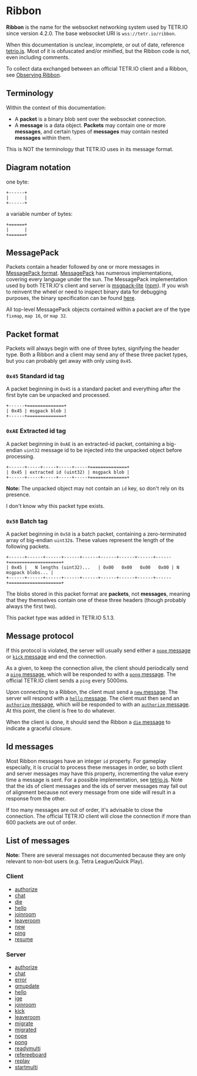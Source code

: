 # Ribbon

**Ribbon** is the name for the websocket networking system used by TETR.IO since version 4.2.0. The base websocket URI is `wss://tetr.io/ribbon`.

When this documentation is unclear, incomplete, or out of date, reference [tetrio.js](https://tetr.io/js/tetrio.js). Most of it is obfuscated and/or minified, but the Ribbon code is not, even including comments.

To collect data exchanged between an official TETR.IO client and a Ribbon, see [Observing Ribbon](Observing_Ribbon.md).

## Terminology

Within the context of this documentation:
* A **packet** is a binary blob sent over the websocket connection.
* A **message** is a data object. **Packets** may contain one or more **messages**, and certain types of **messages** may contain nested **messages** within them.

This is NOT the terminology that TETR.IO uses in its message format.

## Diagram notation

one byte:

```
+------+
|      |
+------+
```

a variable number of bytes:

```
+======+
|      |
+======+
```

## MessagePack

Packets contain a header followed by one or more messages in [MessagePack format](https://msgpack.org/). [MessagePack](https://msgpack.org/index.html#languages) has numerous implementations, covering every language under the sun. The MessagePack implementation used by both TETR.IO's client and server is [msgpack-lite](https://github.com/kawanet/msgpack-lite) ([npm](https://www.npmjs.com/package/msgpack-lite)). If you wish to reinvent the wheel or need to inspect binary data for debugging purposes, the binary specification can be found [here](https://github.com/msgpack/msgpack/blob/master/spec.md).

All top-level MessagePack objects contained within a packet are of the type `fixmap`, `map 16`, or `map 32`.

## Packet format

Packets will always begin with one of three bytes, signifying the header type. Both a Ribbon and a client may send any of these three packet types, but you can probably get away with only using `0x45`.

### `0x45` Standard id tag

A packet beginning in `0x45` is a standard packet and everything after the first byte can be unpacked and processed.

```
+------+==============+
| 0x45 | msgpack blob |
+------+==============+
```

### `0xAE` Extracted id tag

A packet beginning in `0xAE` is an extracted-id packet, containing a big-endian `uint32` message id to be injected into the unpacked object before processing.

```
+------+-----+-----+-----+-----+==============+
| 0x45 | extracted id (uint32) | msgpack blob |
+------+-----+-----+-----+-----+==============+
```

**Note:** The unpacked object may not contain an `id` key, so don't rely on its presence.

I don't know why this packet type exists.

### `0x58` Batch tag

A packet beginning in `0x58` is a batch packet, containing a zero-terminated array of big-endian `uint32`s. These values represent the length of the following packets.

```
+------+------+------+------+------+------+------+------+------+====================+
| 0x45 |   N lengths (uint32)...   | 0x00   0x00   0x00   0x00 | N msgpack blobs... |
+------+------+------+------+------+------+------+------+------+====================+
```

The blobs stored in this packet format are **packets**, not **messages**, meaning that they themselves contain one of these three headers (though probably always the first two).

This packet type was added in TETR.IO 5.1.3.

## Message protocol

If this protocol is violated, the server will usually send either a [`nope` message](Messages/server_nope.md) or [`kick` message](Messages/server_kick.md) and end the connection.

As a given, to keep the connection alive, the client should periodically send a [`ping` message](Messages/client_ping.md), which will be responded to with a [`pong` message](Messages/server_pong.md). The official TETR.IO client sends a `ping` every 5000ms.

Upon connecting to a Ribbon, the client must send a [`new` message](Messages/client_new.md). The server will respond with a [`hello` message](Messages/server_hello.md). The client must then send an [`authorize` message](Messages/client_authorize.md), which will be responded to with an [`authorize` message](Messages/server_authorize.md). At this point, the client is free to do whatever.

When the client is done, it should send the Ribbon a [`die` message](Messages/client_die.md) to indicate a graceful closure.

## Id messages

Most Ribbon messages have an integer `id` property. For gameplay especially, it is crucial to process these messages in order, so both client and server messages may have this property, incrementing the value every time a message is sent. For a possible implementation, see [tetrio.js](https://tetr.io/js/tetrio.js). Note that the ids of client messages and the ids of server messages may fall out of alignment because not every message from one side will result in a response from the other.

If too many messages are out of order, it's advisable to close the connection. The official TETR.IO client will close the connection if more than 600 packets are out of order.

## List of messages

**Note:** There are several messages not documented because they are only relevant to non-bot users (e.g. Tetra League/Quick Play).

### Client

* [authorize](client_authorize.md)
* [chat](client_chat.md)
* [die](client_die.md)
* [hello](client_hello.md)
* [joinroom](client_joinroom.md)
* [leaveroom](client_leaveroom.md)
* [new](client_new.md)
* [ping](client_ping.md)
* [resume](client_resume.md)

### Server

* [authorize](server_authorize.md)
* [chat](server_chat.md)
* [error](server_error.md)
* [gmupdate](server_gmupdate.md)
* [hello](server_hello.md)
* [ige](server_ige.md)
* [joinroom](server_joinroom.md)
* [kick](server_kick.md)
* [leaveroom](server_leaveroom.md)
* [migrate](server_migrate.md)
* [migrated](server_migrated.md)
* [nope](server_nope.md)
* [pong](server_pong.md)
* [readymulti](server_readymulti.md)
* [refereeboard](server_refereeboard.md)
* [replay](server_replay.md)
* [startmulti](server_startmulti.md)